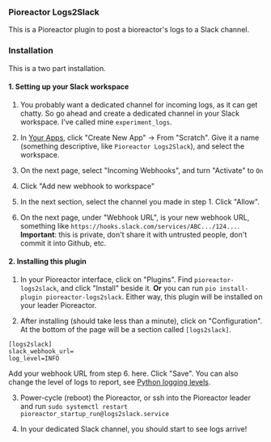 ### Pioreactor Logs2Slack

This is a Pioreactor plugin to post a bioreactor's logs to a Slack channel.

### Installation

This is a two part installation.

#### 1. Setting up your Slack workspace

1. You probably want a dedicated channel for incoming logs, as it can get chatty. So go ahead
and create a dedicated channel in your Slack workspace. I've called mine `experiment_logs`.

2. In [Your Apps](https://api.slack.com/apps/), click "Create New App" -> From "Scratch". Give it a name (something descriptive, like `Pioreactor Logs2Slack`), and select the workspace.

3. On the next page, select "Incoming Webhooks", and turn "Activate" to `On`

4. Click "Add new webhook to workspace"

5. In the next section, select the channel you made in step 1. Click "Allow".

6. On the next page, under "Webhook URL", is your new webhook URL, something like `https://hooks.slack.com/services/ABC.../124...`. **Important**: this is private, don't share it with untrusted people, don't commit it into Github, etc.


#### 2. Installing this plugin

1. In your Pioreactor interface, click on "Plugins". Find `pioreactor-logs2slack`, and click "Install" beside it. **Or** you can run `pio install-plugin pioreactor-logs2slack`. Either way, this plugin will be installed on your leader Pioreactor.

2. After installing (should take less than a minute), click on "Configuration". At the bottom of the page will be a section called `[logs2slack]`.

```
[logs2slack]
slack_webhook_url=
log_level=INFO
```

Add your webhook URL from step 6. here. Click "Save". You can also change the level of logs to report, see [Python logging levels](https://docs.python.org/3/library/logging.html#logging-levels).

3. Power-cycle (reboot) the Pioreactor, or ssh into the Pioreactor leader and run `sudo systemctl restart pioreactor_startup_run@logs2slack.service`

4. In your dedicated Slack channel, you should start to see logs arrive!
